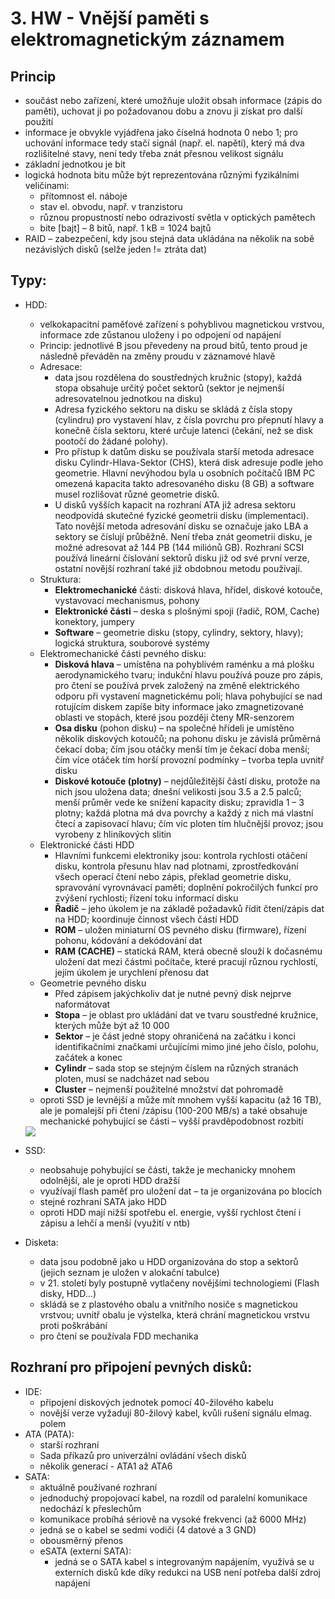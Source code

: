 # 3. HW - Vnější paměti s elektromagnetickým záznamem


## Princip

- součást nebo zařízení, které umožňuje uložit obsah informace (zápis do paměti), uchovat ji po požadovanou dobu a znovu ji získat pro další použití
- informace je obvykle vyjádřena jako číselná hodnota 0 nebo 1; pro uchování informace tedy stačí signál (např. el. napětí), který má dva rozlišitelné stavy, není tedy třeba znát přesnou velikost signálu
- základní jednotkou je bit
- logická hodnota bitu může být reprezentována různými fyzikálními veličinami:
    - přítomnost el. náboje
    - stav el. obvodu, např. v tranzistoru
    - různou propustností nebo odrazivostí světla v optických pamětech
    - bite [bajt] – 8 bitů, např. 1 kB = 1024 bajtů
- RAID – zabezpečení, kdy jsou stejná data ukládána na několik na sobě nezávislých disků (selže jeden != ztráta dat)

## Typy:
- HDD:
    - velkokapacitní paměťové zařízení s pohyblivou magnetickou vrstvou, informace zde zůstanou uloženy i po odpojení od napájení
    - Princip: jednotlivé B jsou převedeny na proud bitů, tento proud je následně převáděn na změny proudu v záznamové hlavě
    - Adresace:
        - data jsou rozdělena do soustředných kružnic (stopy), každá stopa obsahuje určitý počet sektorů (sektor je nejmenší adresovatelnou jednotkou na disku)
        - Adresa fyzického sektoru na disku se skládá z čísla stopy (cylindru) pro vystavení hlav, z čísla povrchu pro přepnutí hlavy a konečně čísla sektoru, které určuje latenci (čekání, než se disk pootočí do žádané polohy).
        - Pro přístup k datům disku se používala starší metoda adresace disku Cylindr-Hlava-Sektor (CHS), která disk adresuje podle jeho geometrie. Hlavní nevýhodou byla u osobních počítačů IBM PC omezená kapacita takto adresovaného disku (8 GB) a software musel rozlišovat různé geometrie disků.
        - U disků vyšších kapacit na rozhraní ATA již adresa sektoru neodpovídá skutečné fyzické geometrii disku (implementaci). Tato novější metoda adresování disku se označuje jako LBA a sektory se číslují průběžně. Není třeba znát geometrii disku, je možné adresovat až 144 PB (144 miliónů GB). Rozhraní SCSI používá lineární číslování sektorů disku již od své první verze, ostatní novější rozhraní také již obdobnou metodu používají.
    - Struktura:
        - __Elektromechanické__ části: disková hlava, hřídel, diskové kotouče, vystavovací mechanismus, pohony
        - __Elektronické části__ – deska s plošnými spoji (řadič, ROM, Cache) konektory, jumpery
        - __Software__ – geometrie disku (stopy, cylindry, sektory, hlavy); logická struktura, souborové systémy
    - Elektromechanické části pevného disku:
        - __Disková hlava__ – umístěna na pohyblivém raménku a má plošku aerodynamického tvaru; indukční hlavu používá pouze pro zápis, pro čtení se používá prvek založený na změně elektrického odporu při vystavení magnetickému poli; hlava pohybující se nad rotujícím diskem zapíše bity informace jako zmagnetizované oblasti ve stopách, které jsou později čteny MR-senzorem
        - __Osa disku__ (pohon disku) – na společné hřídeli je umístěno několik diskových kotoučů; na pohonu disku je závislá průměrná čekací doba; čím jsou otáčky menší tím je čekací doba menší; čím více otáček tím horší provozní podmínky – tvorba tepla uvnitř disku
        - __Diskové kotouče (plotny)__ – nejdůležitější částí disku, protože na nich jsou uložena data; dnešní velikosti jsou 3.5 a 2.5 palců; menší průměr vede ke snížení kapacity disku; zpravidla 1 – 3 plotny; každá plotna má dva povrchy a každý z nich má vlastní čtecí a zapisovací hlavu; čím víc ploten tím hlučnější provoz; jsou vyrobeny z hliníkových slitin
    - Elektronické části HDD
        - Hlavními funkcemi elektroniky jsou: kontrola rychlosti otáčení disku, kontrola přesunu hlav nad plotnami, zprostředkování všech operací čtení nebo zápis, překlad geometrie disku, spravování vyrovnávací paměti; doplnění pokročilých funkcí pro zvýšení rychlosti; řízení toku informací disku
        - __Řadič__ – jeho úkolem je na základě požadavků řídit čtení/zápis dat na HDD; koordinuje činnost všech částí HDD
        - __ROM__ – uložen miniaturní OS pevného disku (firmware), řízení pohonu, kódování a dekódování dat
        - __RAM (CACHE)__ – statická RAM, která obecně slouží k dočasnému uložení dat mezi částmi počítače, které pracují různou rychlostí, jejím úkolem je urychlení přenosu dat
    - Geometrie pevného disku
        - Před zápisem jakýchkoliv dat je nutné pevný disk nejprve naformátovat 
        - __Stopa__ – je oblast pro ukládání dat ve tvaru soustředné kružnice, kterých může být až 10 000
        - __Sektor__ – je část jedné stopy ohraničená na začátku i konci identifikačními značkami určujícími mimo jiné jeho číslo, polohu, začátek a konec
        - __Cylindr__ – sada stop se stejným číslem na různých stranách ploten, musí se nadcházet nad sebou 
        - __Cluster__ – nejmenší použitelné množství dat pohromadě
    - oproti SSD je levnější a může mít mnohem vyšší kapacitu (až 16 TB), ale je pomalejší při čtení /zápisu (100-200 MB/s) a také obsahuje mechanické pohybující se části – vyšší pravděpodobnost rozbití


    <img src="images/3HW.png" style="display: block; margin-left: auto; margin-right:auto;">


- SSD:
    - neobsahuje pohybující se části, takže je mechanicky mnohem odolnější, ale je oproti HDD dražší
    - využívají flash paměť pro uložení dat – ta je organizována po blocích
    - stejné rozhraní SATA jako HDD
    - oproti HDD mají nižší spotřebu el. energie, vyšší rychlost čtení i zápisu a lehčí a menší (využití v ntb)

- Disketa:
    - data jsou podobně jako u HDD organizována do stop a sektorů (jejich seznam je uložen v alokační tabulce)
    - v 21. století byly postupně vytlačeny novějšími technologiemi (Flash disky, HDD…)
    - skládá se z plastového obalu a vnitřního nosiče s magnetickou vrstvou; uvnitř obalu je výstelka, která chrání magnetickou vrstvu proti poškrábání
    - pro čtení se používala FDD mechanika

## Rozhraní pro připojení pevných disků:
- IDE:
    - připojení diskových jednotek pomocí 40-žilového kabelu
    - novější verze vyžadují 80-žilový kabel, kvůli rušení signálu elmag. polem
- ATA (PATA):
    - starší rozhraní
    - Sada příkazů pro univerzální ovládání všech disků
    - několik generací - ATA1 až ATA6
- SATA:
    - aktuálně používané rozhraní
    - jednoduchý propojovací kabel, na rozdíl od paralelní komunikace nedochází k přeslechům
    - komunikace probíhá sériově na vysoké frekvenci (až 6000 MHz)
    - jedná se o kabel se sedmi vodiči (4 datové a 3 GND)
    - obousměrný přenos
    - eSATA (externí SATA):
        - jedná se o SATA kabel s integrovaným napájením, využívá se u externích disků kde díky redukci na USB není potřeba další zdroj napájení






